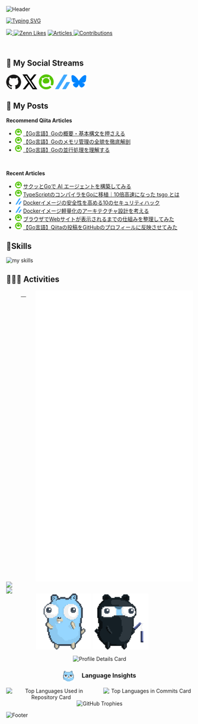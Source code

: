 ![Header](https://capsule-render.vercel.app/api?type=waving&color=142F46&height=70&section=header)

<a href="https://git.io/typing-svg">
  <img src="https://readme-typing-svg.demolab.com?font=Ubuntu&weight=600&size=30&pause=1000&color=4B9EF9&center=true&vCenter=true&width=500&lines=Hi%F0%9F%91%8B+I'm+Fuji+%F0%9F%90%88%E2%80%8D%E2%AC%9B;Welcome+to+My+Profile+!!" alt="Typing SVG" />
</a>

  <p align="left">

  <a href="https://github.com/anton-fuji">
    <img height="20" src="https://komarev.com/ghpvc/?username=anton-fuji" />
  </a>
  <a href="https://zenn.dev/fuuji"><img src="https://badgen.org/img/zenn/fuuji/likes?style=plastic" alt="Zenn Likes" /></a>
  <a href="https://qiita.com/fujifuji1414">
    <img src="https://badgen.org/img/qiita/fujifuji1414/articles?style=plastic" alt="Articles" />
  </a>
  <a href="https://qiita.com/fujifuji1414">
    <img src="https://badgen.org/img/qiita/fujifuji1414/contributions?style=plastic" alt="Contributions" />
  </a>
</p>
<br>


## 🔗 My Social Streams
[<img src="./img/social/github.svg" width="40" height="40" />](https://github.com/anton-fuji)
[<img src="./img/social/x.svg" width="40" height="40" />](https://x.com/sXq7XBrxuB87199)
[<img src="./img/social/qiita.png" width="40" height="40" />](https://qiita.com/fujifuji1414)
[<img src="./img/social/zenn.svg" width="40" height="40" />](https://zenn.dev/fuuji)
[<img src="./img/social/bluesky.svg" width="40" height="40" />](https://bsky.app/profile/fuji-fuji.bsky.social)

## 📝 My Posts
****Recommend Qiita Articles****
- ![](img/qiita.png) [【Go言語】Goの概要・基本構文を押さえる](https://qiita.com/fujifuji1414/items/1d37ee8d8626e1d2fa35)
- ![](img/qiita.png) [【Go言語】Goのメモリ管理の全貌を徹底解剖](https://qiita.com/fujifuji1414/items/359d754f9ab0ad2ccbb7)
- ![](img/qiita.png) [【Go言語】Goの並行処理を理解する](https://qiita.com/fujifuji1414/items/4b443f0666e7d558e0a9)
<br>






<!--[START POSTS]-->
**Recent Articles**
- ![](img/qiita.png) [サクッとGoで AI エージェントを構築してみる](https://qiita.com/fujifuji1414/items/fc259d51de4aaf1bc75e)
- ![](img/qiita.png) [TypeScriptのコンパイラをGoに移植｜10倍高速になった tsgo とは](https://qiita.com/fujifuji1414/items/98ddf083995f4e03ff32)
- ![](img/zenn.png) [Dockerイメージの安全性を高める10のセキュリティハック](https://zenn.dev/fuuji/articles/3909c8d444eaa9)
- ![](img/zenn.png) [Dockerイメージ軽量化のアーキテクチャ設計を考える](https://zenn.dev/fuuji/articles/9eb7f2aefcd6c5)
- ![](img/qiita.png) [ブラウザでWebサイトが表示されるまでの仕組みを整理してみた](https://qiita.com/fujifuji1414/items/f9c53b451fa4890b8bfc)
- ![](img/qiita.png) [【Go言語】Qiitaの投稿をGitHubのプロフィールに反映させてみた](https://qiita.com/fujifuji1414/items/f9606bb184951d4a3fb2)
<!--[END POSTS]-->






## 🌱Skills
<img alt="my skills" src="https://skillicons.dev/icons?theme=dark&perline=7&i=python,django,flask,go,docker,aws,react,githubactions,linux,mysql" />
<br>


## 🧑🏼‍💻 Activities
<p align="center">
  <!-- 右側 (Metrics) -->
  <a href="https://github.com/lowlighter/metrics">
    <img width="425" align="right" src="/github-metrics.svg" />
  </a>

  <!-- 左側 (GitHub Stats + Streak) -->
  <a href="https://github-readme-stats.vercel.app/api?username=anton-fuji&theme=tokyonight&layout=compact">
  <img width="380" align="left" src="https://github-readme-stats.vercel.app/api?username=anton-fuji&theme=tokyonight&layout=compact" />
　</a>

  <a href="https://git.io/streak-stats">
    <img width="380" align="left" src="https://streak-stats.demolab.com?user=anton-fuji&theme=taiga&border_radius=4.3" />
  </a>
  <!-- Gopher-->
  <div align="left" style="margin-left: 80px; margin-top: 10px;">
    <img src="img/gopher/gopher-dance.gif" width="150" alt="Dancing Gopher" />
    <img src="img/gopher/ninja.gif" width="150" alt="Ninja Gopher" />
  </div>
</p>


<div align="center">
    <img src="https://github-profile-summary-cards.vercel.app/api/cards/profile-details?username=anton-fuji&theme=github_dark" alt="Profile Details Card" width="800" />
</div>


<div align="center">
  <h3>
    <img src="img/gopher/eyeroll.gif" width="30" style="vertical-align: middle;" />
    　Language Insights
   </h3>
  <div style="display: flex; justify-content: center; gap: 20px;">
    <img src="https://github-profile-summary-cards.vercel.app/api/cards/repos-per-language?username=anton-fuji&theme=github_dark&exclude=HTML" alt="Top Languages Used in Repository Card" width="390" />
    <img src="https://github-profile-summary-cards.vercel.app/api/cards/most-commit-language?username=anton-fuji&theme=github_dark&exclude=HTML" alt="Top Languages in Commits Card" width="390" />
  </div>
</div>

<div align="center">
  <img src="https://github-profile-trophy.vercel.app/?username=anton-fuji&theme=onedark" alt="GitHub Trophies" />
</div>


<!-- <div align="center">
  <h3>📈 Contribution Activity</h3>
  <img src="https://github-profile-summary-cards.vercel.app/api/cards/stats?username=anton-fuji&theme=github_dark" alt="Contribution Stats Card" width="390" />
  <img src="https://github-profile-summary-cards.vercel.app/api/cards/productive-time?username=anton-fuji&theme=github_dark&utcOffset=9" alt="Most Productive Time Card" width="390" />
</div>
<br> -->
![Footer](https://capsule-render.vercel.app/api?type=waving&color=142F46&height=70&section=footer)



